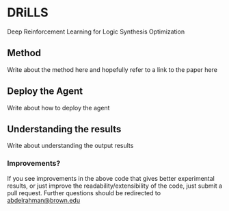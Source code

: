 # DRiLLS
Deep Reinforcement Learning for Logic Synthesis Optimization

## Method
Write about the method here and hopefully refer to a link to the paper here

## Deploy the Agent
Write about how to deploy the agent

## Understanding the results
Write about understanding the output results

### Improvements?
If you see improvements in the above code that gives better experimental results, or just improve the readability/extensibility of the code, just submit a pull request. Further questions should be redirected to abdelrahman@brown.edu
